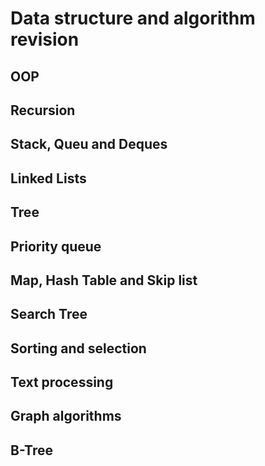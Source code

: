 # Data structure and algorithm revision
## OOP
## Recursion
## Stack, Queu and Deques
## Linked Lists
## Tree
## Priority queue
## Map, Hash Table and Skip list
## Search Tree
## Sorting and selection
## Text processing
## Graph algorithms
## B-Tree
